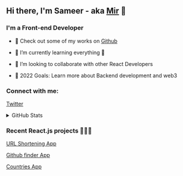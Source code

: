 ## Hi there, I'm Sameer - aka [Mir][twitter] 👋

### I'm a Front-end Developer

- 🔭 Check out some of my works on [Github]

- 🌱 I’m currently learning everything 🤣

- 👯 I’m looking to collaborate with other React Developers

- 🥅 2022 Goals: Learn more about Backend development and web3

  

### Connect with me:
[Twitter](twitter)


  
 <details>
  <summary> GitHub Stats</summary>

  <img align="left" alt="Mir Sameer's GitHub Stats" src="https://github-readme-stats.vercel.app/api?username=msi117&show_icons=true&hide_border=false&title_color=ff652f&icon_color=FFE400&bg_color=09131B&text_color=ffffff&border_color=0c1a25" />

</details>

### Recent React.js projects 👨🏻‍💻
[URL Shortening App](https://url-shortening-api-landing-page-2b2b6gjsg-msi117.vercel.app/)

[Github finder App](https://github-finder-using-react.vercel.app/)

[Countries App](https://countries-api-peach.vercel.app/)

  

[github]: https://github.com/msi117

[twitter]: https://twitter.com/mirsameer_

[linkedin]: https://linkedin.com/in/mirsameerirfan
